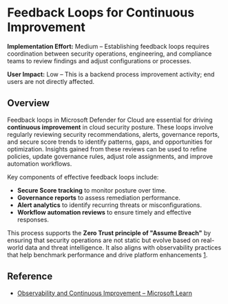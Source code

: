 # Feedback Loops for Continuous Improvement

**Implementation Effort:** Medium – Establishing feedback loops requires coordination between security operations, engineering, and compliance teams to review findings and adjust configurations or processes.

**User Impact:** Low – This is a backend process improvement activity; end users are not directly affected.

## Overview

Feedback loops in Microsoft Defender for Cloud are essential for driving **continuous improvement** in cloud security posture. These loops involve regularly reviewing security recommendations, alerts, governance reports, and secure score trends to identify patterns, gaps, and opportunities for optimization. Insights gained from these reviews can be used to refine policies, update governance rules, adjust role assignments, and improve automation workflows.

Key components of effective feedback loops include:

- **Secure Score tracking** to monitor posture over time.
- **Governance reports** to assess remediation performance.
- **Alert analytics** to identify recurring threats or misconfigurations.
- **Workflow automation reviews** to ensure timely and effective responses.

This process supports the **Zero Trust principle of "Assume Breach"** by ensuring that security operations are not static but evolve based on real-world data and threat intelligence. It also aligns with observability practices that help benchmark performance and drive platform enhancements [1](https://learn.microsoft.com/en-us/training/modules/observability-continuous-improvement/).

## Reference

- [Observability and Continuous Improvement – Microsoft Learn](https://learn.microsoft.com/en-us/training/modules/observability-continuous-improvement/)
